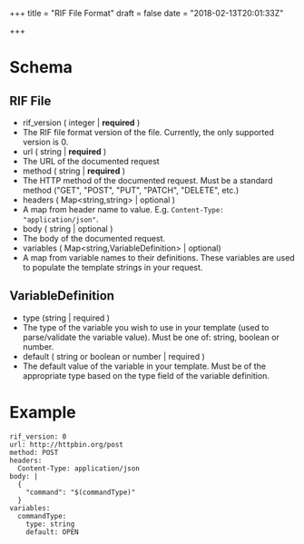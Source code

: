 +++
title = "RIF File Format"
draft = false
date = "2018-02-13T20:01:33Z"

+++
# Schema
## RIF File
- rif\_version ( integer | **required** )
 - The RIF file format version of the file. Currently, the only supported
   version is 0.
- url ( string | **required** )
 - The URL of the documented request
- method ( string | **required** )
 - The HTTP method of the documented request. Must be a standard method
   ("GET", "POST", "PUT", "PATCH", "DELETE", etc.)
- headers ( Map\<string,string\> | optional )
 - A map from header name to value. E.g. `Content-Type: "application/json"`.
- body ( string | optional )
 - The body of the documented request.
- variables ( Map\<string,VariableDefinition\> | optional)
 - A map from variable names to their definitions. These variables are used
   to populate the template strings in your request.

## VariableDefinition
- type (string | required )
 - The type of the variable you wish to use in your template (used to
   parse/validate the variable value). Must be one of: string, boolean or number.
- default ( string or boolean or number | required )
 - The default value of the variable in your template. Must be of the appropriate
   type based on the type field of the variable definition.

# Example
```
rif_version: 0
url: http://httpbin.org/post
method: POST
headers:
  Content-Type: application/json
body: |
  {
    "command": "$(commandType)"
  }
variables:
  commandType:
    type: string
    default: OPEN
```

